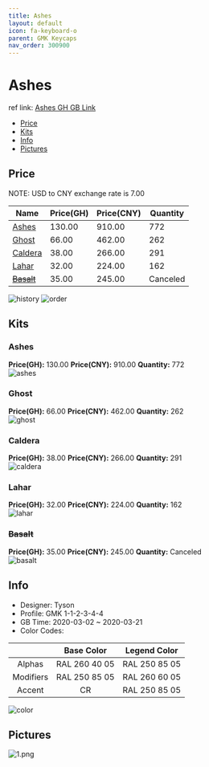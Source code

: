 ```yaml
---
title: Ashes 
layout: default
icon: fa-keyboard-o
parent: GMK Keycaps
nav_order: 300900
---
```


# Ashes 

ref link: [Ashes GH GB Link](https://geekhack.org/index.php?topic=104895.0)  
* [Price](#price)  
* [Kits](#kits)  
* [Info](#info)  
* [Pictures](#pictures)  


## Price  

NOTE: USD to CNY exchange rate is 7.00

| Name          | Price(GH)    |  Price(CNY) | Quantity |
| ------------- | ------------ |  ---------- | -------- |
|[Ashes](#ashes)|130.00|910.00|772|
|[Ghost](#ghost)|66.00|462.00|262|
|[Caldera](#caldera)|38.00|266.00|291|
|[Lahar](#lahar)|32.00|224.00|162|
|[~~Basalt~~](#Basalt)|35.00|245.00|Canceled|

<img src="{{ 'assets/images/gmk-keycaps/ashes/history.png' | relative_url }}" alt="history" class="image featured">
<img src="{{ 'assets/images/gmk-keycaps/ashes/order.png' | relative_url }}" alt="order" class="image featured">

## Kits  
### Ashes  
**Price(GH):** 130.00    **Price(CNY):** 910.00    **Quantity:** 772  
<img src="{{ 'assets/images/gmk-keycaps/ashes/kits_pics/ashes.jpg' | relative_url }}" alt="ashes" class="image featured">

### Ghost  
**Price(GH):** 66.00    **Price(CNY):** 462.00    **Quantity:** 262  
<img src="{{ 'assets/images/gmk-keycaps/ashes/kits_pics/ghost.jpg' | relative_url }}" alt="ghost" class="image featured">

### Caldera  
**Price(GH):** 38.00    **Price(CNY):** 266.00    **Quantity:** 291  
<img src="{{ 'assets/images/gmk-keycaps/ashes/kits_pics/caldera.jpg' | relative_url }}" alt="caldera" class="image featured">

### Lahar  
**Price(GH):** 32.00    **Price(CNY):** 224.00    **Quantity:** 162  
<img src="{{ 'assets/images/gmk-keycaps/ashes/kits_pics/lahar.jpg' | relative_url }}" alt="lahar" class="image featured">

### ~~Basalt~~  
**Price(GH):** 35.00    **Price(CNY):** 245.00    **Quantity:** Canceled  
<img src="{{ 'assets/images/gmk-keycaps/ashes/kits_pics/basalt.png' | relative_url }}" alt="basalt" class="image featured">

## Info  
* Designer: Tyson  
* Profile: GMK 1-1-2-3-4-4  
* GB Time: 2020-03-02 ~ 2020-03-21  
* Color Codes:  

| |Base Color     | Legend Color
| :-------------: | :-------------: | :------------:
|Alphas|RAL 260 40 05|RAL 250 85 05
|Modifiers|RAL 250 85 05|RAL 260 60 05
|Accent|CR|RAL 250 85 05

<img src="{{ 'assets/images/gmk-keycaps/ashes/color.jpg' | relative_url }}" alt="color" class="image featured">


## Pictures  
<img src="{{ 'assets/images/gmk-keycaps/ashes/rendering_pics/1.png' | relative_url }}" alt="1.png" class="image featured">
